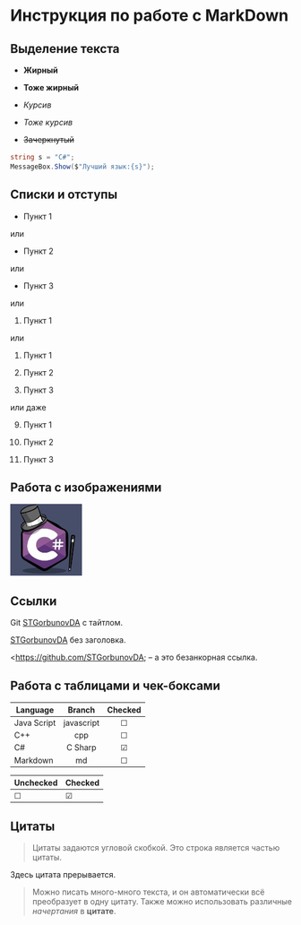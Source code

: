 # Инструкция по работе с MarkDown

## Выделение текста

* __Жирный__

* **Тоже жирный**

* *Курсив*

* _Тоже курсив_

* ~~Зачеркнутый~~

```C#
string s = "C#";
MessageBox.Show($"Лучший язык:{s}");
```

## Списки и отступы

- Пункт 1

или

+ Пункт 2

или

* Пункт 3

или

1. Пункт 1

или

1. Пункт 1

1. Пункт 2

1. Пункт 3

или даже

9. Пункт 1

5. Пункт 2

1. Пункт 3

## Работа с изображениями
![C# самый крутой язык](C_sharp.jpg)

## Ссылки

Git [STGorbunovDA](https://github.com/STGorbunovDA) с тайтлом.

[STGorbunovDA](http://example.net/) без заголовка.

<https://github.com/STGorbunovDA; – а это безанкорная ссылка.


## Работа с таблицами и чек-боксами

| Language      | Branch | Checked |        
| ------------- |:-------------:|:-------------:|
| Java Script      | javascript  |  &#9744;   |
| C++      | cpp      | &#9744;   |
| C# | C Sharp      | &#9745; |
| Markdown | md      | &#9744;   |

| Unchecked | Checked |
| --------- | ------- |
| &#9744;   | &#9745; |

## Цитаты

> Цитаты задаются угловой скобкой.
> Это строка является частью цитаты.

Здесь цитата прерывается.

> Можно писать много-много текста, и он автоматически всё преобразует в одну цитату. Также можно использовать различные *начертания* в **цитате**.


